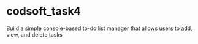 # codsoft_task4
Build a simple console-based to-do list manager that allows users to add, view, and delete tasks  
